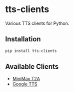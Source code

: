 # tts-clients

Various TTS clients for Python.

## Installation

```bash
pip install tts-clients
```

## Available Clients

- [MiniMax T2A](https://www.minimax.io/platform_overview)
- [Google TTS](https://ai.google.dev/gemini-api/docs/speech-generation)

